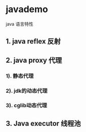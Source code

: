 # javademo
java 语言特性

## 1. java reflex 反射
## 2. java proxy 代理
### 1). 静态代理
### 2). jdk的动态代理
### 3). cglib动态代理
## 3. Java executor 线程池

